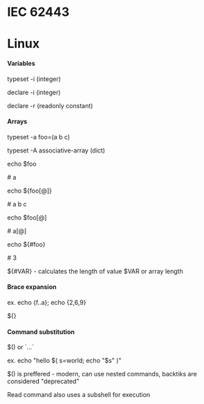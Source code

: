 # IEC 62443


# Linux

#### **Variables**

typeset -i (integer)

declare -i (integer)

declare -r (readonly constant)

#### **Arrays**

typeset -a foo=(a b c)

typeset -A associative-array (dict)

echo $foo

\# a

echo ${foo[@]}

\# a b c

echo $foo[@]

\# a[@]

echo ${#foo}

\# 3

${#VAR} - calculates the length of value $VAR or array length

#### **Brace expansion**

ex. echo {f..a}; echo {2,6,9}

${}

#### **Command substitution**

$() or \`...\` 

ex. echo "hello $( s=world; echo "$s" )"

$() is preffered - modern, can use nested commands, backtiks are considered "deprecated"

Read command also uses a subshell for execution
